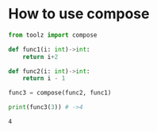# How to use compose


```python
from toolz import compose

def func1(i: int)->int:     
    return i+2

def func2(i: int)->int:
    return i - 1

func3 = compose(func2, func1)

print(func3(3)) # ->4
```

    4

